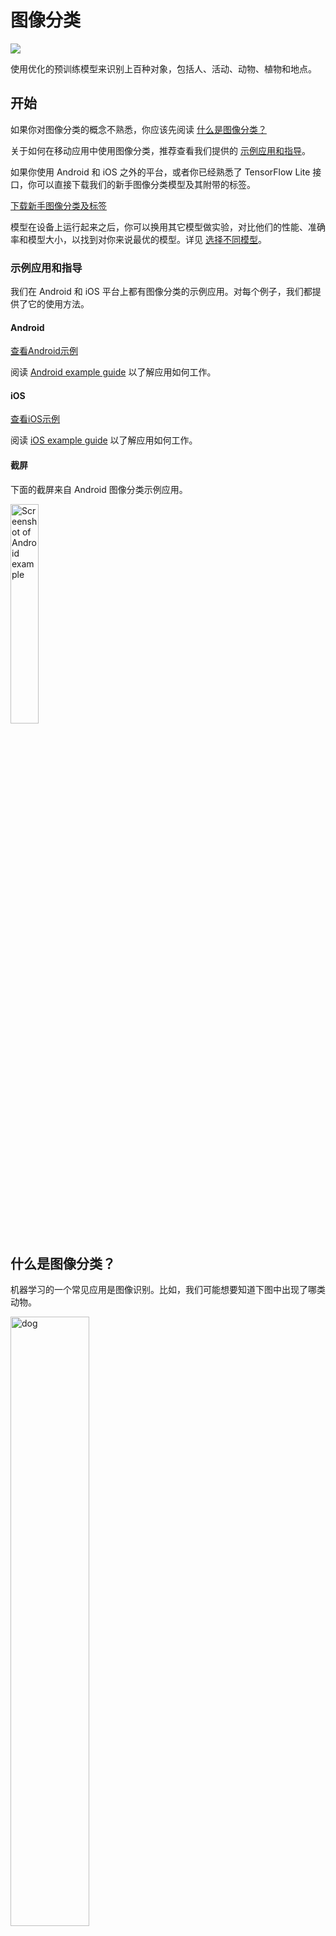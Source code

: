 # 图像分类

<img src="../images/image.png" class="attempt-right">

使用优化的预训练模型来识别上百种对象，包括人、活动、动物、植物和地点。

## 开始

如果你对图像分类的概念不熟悉，你应该先阅读 <a href="#what_is_image_classification">什么是图像分类？</a>

关于如何在移动应用中使用图像分类，推荐查看我们提供的 <a href="#example_applications_and_guides">示例应用和指导</a>。

如果你使用 Android 和 iOS 之外的平台，或者你已经熟悉了 TensorFlow Lite 接口，你可以直接下载我们的新手图像分类模型及其附带的标签。

<a class="button button-primary" href="https://storage.googleapis.com/download.tensorflow.org/models/tflite/mobilenet_v1_1.0_224_quant_and_labels.zip">下载新手图像分类及标签</a>

模型在设备上运行起来之后，你可以换用其它模型做实验，对比他们的性能、准确率和模型大小，以找到对你来说最优的模型。详见 <a href="#choose_a_different_model">选择不同模型</a>。

### 示例应用和指导

我们在 Android 和 iOS 平台上都有图像分类的示例应用。对每个例子，我们都提供了它的使用方法。

#### Android

<a class="button button-primary" href="https://github.com/tensorflow/examples/tree/master/lite/examples/image_classification/android">查看Android示例</a>

阅读 [Android example guide](android.md) 以了解应用如何工作。

#### iOS

<a class="button button-primary" href="https://github.com/tensorflow/examples/tree/master/lite/examples/image_classification/ios.md">查看iOS示例</a>

阅读 [iOS example guide](ios.md) 以了解应用如何工作。

#### 截屏

下面的截屏来自 Android 图像分类示例应用。

<img src="images/android_banana.png" alt="Screenshot of Android example" width="30%">

## 什么是图像分类？

机器学习的一个常见应用是图像识别。比如，我们可能想要知道下图中出现了哪类动物。

<img src="images/dog.png" alt="dog" width="50%">

预测图像类别的任务被称为 _图像分类_ 。一个图像分类模型被训练用于识别各类图像。比如，一个模型可能被训练用于识别三种动物的特征：兔子、仓鼠和狗。

当我们提供一张新的图片给模型时，它会输出这张图片含有这三种动物的特征的概率。以下是一个输出示例：

<table style="width: 40%;">
  <thead>
    <tr>
      <th>动物种类</th>
      <th>概率</th>
    </tr>
  </thead>
  <tbody>
    <tr>
      <td>兔子</td>
      <td>0.07</td>
    </tr>
    <tr>
      <td>仓鼠</td>
      <td>0.02</td>
    </tr>
    <tr>
      <td style="background-color: #fcb66d;">狗</td>
      <td style="background-color: #fcb66d;">0.91</td>
    </tr>
  </tbody>
</table>

基于输出，我们能够看到分类模型预测出，这张图片上有很大概率是一条狗。

注意：图像分类只能告诉你图片里出现的类别及其概率，并且只能是被训练过的类别。它不能告诉你图片里对象的位置或者名称。
如果你需要识别图片里对象的名称及位置，你应该使用 <a href="../object_detection/overview.md">物体检测</a> 模型。

### 训练、标签和推断

在训练中，用图像和其对应的 _标签_ 投喂一个图像分类模型。每个标签是一个概念或种类的名字。这个模型就要学会去识别这些标签。

给予足够多的训练数据（通常一个标签对应数以百计的图片），图像分类模型就能够学习去预测一张新的图片对应的标签。这个预测的过程被称为 _推断_ 。

为了执行推断，一张图片被输入进模型中。接着，模型将输出一串数组，元素大小介于 0 和 1 之间。结合我们的示例模型，这个过程可能如下所示：

<table style="width: 60%">
  <tr style="border-top: 0px;">
    <td style="width: 40%"><img src="images/dog.png" alt="dog"></td>
    <td style="width: 20%; font-size: 2em; vertical-align: middle; text-align: center;">→</td>
    <td style="width: 40%; vertical-align: middle; text-align: center;">[0.07, 0.02, 0.91]</td>
</table>

输出中的每个数字都对应训练数据中的一个标签。将我们的输出和这三个训练标签关联，我们能够看出，这个模型预测了这张图片中的对象有很大概率是一条狗。

<table style="width: 40%;">
  <thead>
    <tr>
      <th>标签</th>
      <th>概率</th>
    </tr>
  </thead>
  <tbody>
    <tr>
      <td>兔子</td>
      <td>0.07</td>
    </tr>
    <tr>
      <td>仓鼠</td>
      <td>0.02</td>
    </tr>
    <tr>
      <td style="background-color: #fcb66d;">狗</td>
      <td style="background-color: #fcb66d;">0.91</td>
    </tr>
  </tbody>
</table>

你可能注意到这些概率的总和（兔子，仓鼠和狗的概率）是 1。这是具有多个类的模型的常见输出。（详见：<a href="https://developers.google.com/machine-learning/crash-course/multi-class-neural-networks/softmax">Softmax</a>）

### 模糊不清的结果

既然概率的总和总是等于 1，那么如果这张图片没有被模型识别出来，也就是说没有被归于任何一类的话，你可能会发现它的几个标签都没有特别大的概率。

比如，下表可能表示了一个模糊不清的结果：

<table style="width: 40%;">
  <thead>
    <tr>
      <th>标签</th>
      <th>概率</th>
    </tr>
  </thead>
  <tbody>
    <tr>
      <td>兔子</td>
      <td>0.31</td>
    </tr>
    <tr>
      <td>仓鼠</td>
      <td>0.35</td>
    </tr>
    <tr>
      <td>狗</td>
      <td>0.34</td>
    </tr>
  </tbody>
</table>

### 使用和限制

我们提供的这些图形分类模型对单标签分类很有用。单标签分类是指预测图像最有可能表示的某一个标签。这些模型被训练用于识别 1000 类图像。完整的标签列表：<a href="https://storage.googleapis.com/download.tensorflow.org/models/tflite/mobilenet_v1_1.0_224_quant_and_labels.zip">模型压缩包</a>

如果你想要训练模型识别新的类别：<a href="#customize_model">自定义模型</a>.

针对以下使用案例，你应该采用不同的模型：

<ul>
  <li>预测图片里的一个或多个对象的种类和位置（详见：<a href="../object_detection/overview.md">物体检测</a>）</li>
  <li>预测图像的组成，比如主体与背景（详见：<a href="../segmentation/overview.md">分割</a>）</li>
</ul>


模型在设备上运行起来之后，你可以换用其它模型做实验，对比他们的性能、准确率和模型大小，以找到对你来说最优的模型。详见：<a href="#choose_a_different_model">选择不同模型</a>。

## 选择不同模型

我们的 <a href="../../guide/hosted_models.md">模型列表</a> 中有许多图像分类模型供你选择。
你应该权衡它们的性能、准确率和模型大小，来选择对你来说最优的模型。

### 性能

我们根据在同样的硬件条件下，一个模型执行推断所花费的时间来衡量性能。时间越短，模型越快。

你需要的性能取决于你的应用。对实时视频这类应用来说，性能可能非常重要。因为需要在下一帧绘制完之前及时分析每一帧（例如：推断用时必须少于 33 ms 才能实时推断 30 fps 的视频流）。

我们的量化 MobileNet 模型的性能范围为 3.7 ms 至 80.3 ms。

### 准确率

我们根据模型正确分类图像的频率来衡量准确度。比如，一个准确率为 60% 的模型平均有 60% 的时间能正确分类一张图片。

我们的 <a href="../../guide/hosted_models.md">模型列表</a> 提供 Top-1 和 Top-5 准确率数据。Top-1 是指模型输出正确标签的概率为最高的频率。Top-5 是指模型输出正确标签的概率在前五的频率。

我们的量化 MobileNet 模型的准确率范围为 64.4% 至 89.9%。

### 大小

磁盘上模型的大小因其性能和准确性而异。大小可能对移动开发（可能影响应用的下载大小）或者硬件开发（可用存储可能是有限的）很重要。

我们的量化 MobileNet 模型的准确率范围为 0.5 Mb 至 3.4 Mb。

### 架构

<a href="../../guide/hosted_models.md">模型列表</a> 中的模型有不同的架构，从模型名可以看出。比如，你可以选择 MobileNet、Inception 或者其他的架构。

模型的架构影响它的性能、准确率和大小。我们提供的模型都是用同样的数据训练的。意味着你可以通过我们提供的数据对比这些模型，来选择最适合你的应用的。

注意：我们提供的图像分类模型接受的输入大小不同。有些模型将其标注在文件名上。比如，Mobilenet_V1_1.0_224 模型接受 224x224 像素的输入。<br /><br />
所有模型中的每个像素都要求三个颜色通道（红、绿、蓝）。量化模型中每个通道需要 1 个字节，浮点模型中每个通道需要 4 个字节。<br /><br />
我们的 <a href="android.md">Android</a> 和 <a href="ios.md">iOS</a> 代码样本展示了如何将全尺寸相机图像处理为每个模型需要的格式。

## 自定义模型

我们提供的预训练模型被训练用于识别 1000 类图像。完整的标签列表：<a href="https://storage.googleapis.com/download.tensorflow.org/models/tflite/mobilenet_v1_1.0_224_quant_and_labels.zip">模型压缩包</a>.

你能使用 _迁移学习_ 技术来再训练(re-train)一个模型，以识别新的类别。比如你能再训练一个模型来区分不同品种的树，尽管原始训练数据中并没有树。为了达到这个目的，你的每个新标签都需要一组训练图片。

学习如何实现迁移学习：<a href="https://codelabs.developers.google.com/codelabs/recognize-flowers-with-tensorflow-on-android/#0">用 TensorFlow 识别花卉</a> codelab。